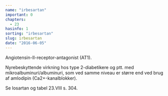 ```yaml
---
name: "irbesartan"
important: 0
chapters:  
  - 23
hasinfo: 1
sorting: "irbesartan"
slug: irbesartan
date: "2016-06-05"
---
```


Angiotensin-II-receptor-antagonist (AT1). 

Nyrebeskyttende virkning hos type 2-diabetikere og ptt. med mikroalbuminuri/albuminuri, som ved samme niveau er større end ved brug af amlodipin (Ca2+-kanalblokker).

Se losartan og tabel 23.VIII s. 304.
